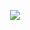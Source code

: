 <p align="center">
  <img src="https://github-readme-stats.vercel.app/api/top-langs/?username=intsuc&hide_border=true&hide_title=true&langs_count=10&layout=compact">
</p>
